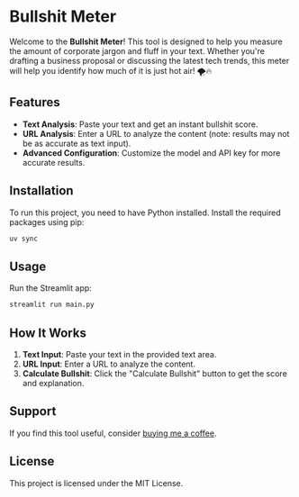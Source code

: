 # Bullshit Meter

Welcome to the **Bullshit Meter**! This tool is designed to help you measure the amount of corporate jargon and fluff in your text. Whether you're drafting a business proposal or discussing the latest tech trends, this meter will help you identify how much of it is just hot air! 🌪️🔥

## Features

- **Text Analysis**: Paste your text and get an instant bullshit score.
- **URL Analysis**: Enter a URL to analyze the content (note: results may not be as accurate as text input).
- **Advanced Configuration**: Customize the model and API key for more accurate results.

## Installation

To run this project, you need to have Python installed. Install the required packages using pip:

```bash
uv sync
```

## Usage

Run the Streamlit app:

```bash
streamlit run main.py
```

## How It Works

1. **Text Input**: Paste your text in the provided text area.
2. **URL Input**: Enter a URL to analyze the content.
3. **Calculate Bullshit**: Click the "Calculate Bullshit" button to get the score and explanation.

## Support

If you find this tool useful, consider [buying me a coffee](https://buymeacoffee.com/navicstein).

## License

This project is licensed under the MIT License.
